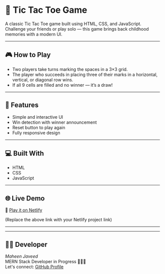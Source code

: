 # 🔲 Tic Tac Toe Game

A classic Tic Tac Toe game built using HTML, CSS, and JavaScript.  
Challenge your friends or play solo — this game brings back childhood memories with a modern UI.

---

## 🎮 How to Play

- Two players take turns marking the spaces in a 3×3 grid.
- The player who succeeds in placing three of their marks in a horizontal, vertical, or diagonal row wins.
- If all 9 cells are filled and no winner — it’s a draw!

---
## 🚀 Features

- Simple and interactive UI
- Win detection with winner announcement
- Reset button to play again
- Fully responsive design

---

## 💻 Built With

- HTML
- CSS
- JavaScript

---

## 🌐 Live Demo

🎯 [Play it on Netlify](https://heartfelt-narwhal-a33924.netlify.app/)

(Replace the above link with your Netlify project link)

---
---

## 🧑‍💻 Developer

*Maheen Javeed*  
MERN Stack Developer in Progress 👩‍💻💫  
Let's connect: [GitHub Profile](https://github.com/maheenjaveed06)
